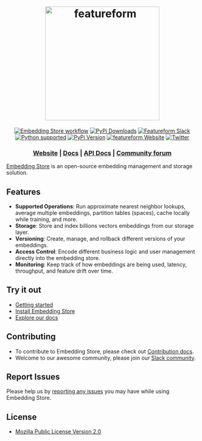 <h1 align="center">
	<img width="300" src="https://raw.githubusercontent.com/featureform/embeddings/main/assets/featureform_logo.png" alt="featureform">
	<br>
</h1>

<div align="center">
	<a href="https://github.com/featureform/embeddings/actions"><img src="https://img.shields.io/badge/featureform-workflow-blue?style=for-the-badge&logo=appveyor" alt="Embedding Store workflow"></a>
    <a href="https://pypi.org/project/embeddingstore/" target="_blank"><img src="https://img.shields.io/pypi/dm/embeddingstore?style=for-the-badge&logo=appveyor" alt="PyPi Downloads"></a>
    <a href="https://communityinviter.com/apps/featureform-community/featureform-community-invite" target="_blank"><img src="https://img.shields.io/badge/Join-Slack-blue?style=for-the-badge&logo=appveyor" alt="Featureform Slack"></a>
    <br>
    <a href="https://www.python.org/downloads/" target="_blank"><img src="https://img.shields.io/badge/python-3.6%20|%203.7|%203.8-brightgreen.svg" alt="Python supported"></a>
    <a href="https://pypi.org/project/EmbeddingStore/" target="_blank"><img src="https://badge.fury.io/py/EmbeddingStore.svg" alt="PyPi Version"></a>
    <a href="https://www.featureform.com/"><img src="https://img.shields.io/website?url=https%3A%2F%2Fwww.featureform.com%2F?style=for-the-badge&logo=appveyor" alt="featureform Website"></a>  
    <a href="https://twitter.com/featureformML" target="_blank"><img src="https://img.shields.io/twitter/url/http/shields.io.svg?style=social" alt="Twitter"></a>


	
</div>

<div align="center">
    <h3 align="center">
        <a href="https://www.featureform.com/">Website</a>
        <span> | </span>
        <a href="https://docs.featureform.com/">Docs</a>
        <span> | </span>
        <a href="https://apidocs.featureform.com/">API Docs</a>
        <span> | </span>
        <a href="https://communityinviter.com/apps/featureform-community/featureform-community-invite">Community forum</a>
    </h3>
</div>

[Embedding Store](https://featureform.com/) is an open-source embedding management and storage solution.

## Features
* **Supported Operations**: Run approximate nearest neighbor lookups, average multiple embeddings, partition tables (spaces), cache locally while training, and more.
* **Storage**: Store and index billions vectors embeddings from our storage layer.
* **Versioning**: Create, manage, and rollback different versions of your embeddings.
* **Access Control**: Encode different business logic and user management directly into the embedding store.
* **Monitoring**: Keep track of how embeddings are being used, latency, throughput, and feature drift over time.


## Try it out

* [Getting started](https://docs.featureform.com/getting_started)
* [Install Embedding Store](https://docs.featureform.com/installation_guide)
* [Explore our docs](https://docs.featureform.com/overview)

## Contributing

* To contribute to Embedding Store, please check out [Contribution docs](https://github.com/featureform/embeddings/blob/main/CONTRIBUTING.md).
* Welcome to our awesome community, please join our [Slack community](https://communityinviter.com/apps/featureform-community/featureform-community-invite).

## Report Issues

Please help us by [reporting any issues](https://github.com/featureform/embeddings/issues/new/choose) you may have while using Embedding Store.

## License

* [Mozilla Public License Version 2.0](https://github.com/featureform/embeddings/blob/main/LICENSE)